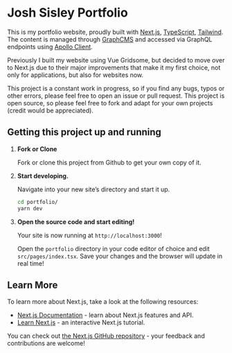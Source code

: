 # Josh Sisley Portfolio

This is my portfolio website, proudly built with [Next.js](https://nextjs.org/), [TypeScript](https://www.typescriptlang.org/), [Tailwind](https://tailwindcss.com/). The content is managed through [GraphCMS](https://graphcms.com/) and accessed via GraphQL endpoints using [Apollo Client](https://www.apollographql.com/).

Previously I built my website using Vue Gridsome, but decided to move over to Next.js due to their major improvements that make it my first choice, not only for applications, but also for websites now.

This project is a constant work in progress, so if you find any bugs, typos or other errors, please feel free to open an issue or pull request. This project is open source, so please feel free to fork and adapt for your own projects (credit would be appreciated).

## Getting this project up and running

1.  **Fork or Clone**

    Fork or clone this project from Github to get your own copy of it.

1.  **Start developing.**

    Navigate into your new site’s directory and start it up.

    ```sh
    cd portfolio/
    yarn dev
    ```

1.  **Open the source code and start editing!**

    Your site is now running at `http://localhost:3000`!

    Open the `portfolio` directory in your code editor of choice and edit `src/pages/index.tsx`. Save your changes and the browser will update in real time!

## Learn More

To learn more about Next.js, take a look at the following resources:

- [Next.js Documentation](https://nextjs.org/docs) - learn about Next.js features and API.
- [Learn Next.js](https://nextjs.org/learn) - an interactive Next.js tutorial.

You can check out [the Next.js GitHub repository](https://github.com/vercel/next.js/) - your feedback and contributions are welcome!
